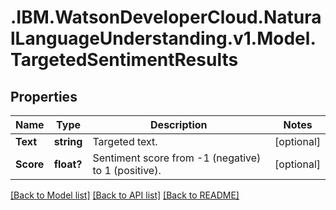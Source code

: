 # .IBM.WatsonDeveloperCloud.NaturalLanguageUnderstanding.v1.Model.TargetedSentimentResults
## Properties

Name | Type | Description | Notes
------------ | ------------- | ------------- | -------------
**Text** | **string** | Targeted text. | [optional] 
**Score** | **float?** | Sentiment score from -1 (negative) to 1 (positive). | [optional] 

[[Back to Model list]](../README.md#documentation-for-models) [[Back to API list]](../README.md#documentation-for-api-endpoints) [[Back to README]](../README.md)


